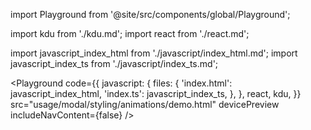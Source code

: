 import Playground from '@site/src/components/global/Playground';

import kdu from './kdu.md';
import react from './react.md';

import javascript_index_html from './javascript/index_html.md';
import javascript_index_ts from './javascript/index_ts.md';

<Playground
  code={{
    javascript: {
      files: {
        'index.html': javascript_index_html,
        'index.ts': javascript_index_ts,
      },
    },
    react,
    kdu,
  }}
  src="usage/modal/styling/animations/demo.html"
  devicePreview
  includeNavContent={false}
/>
